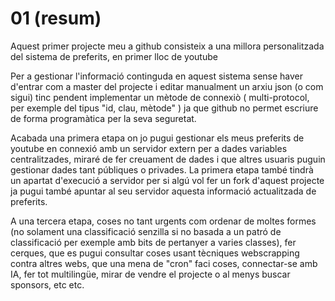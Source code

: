 
# 01 (resum)

Aquest primer projecte meu a github consisteix a una millora personalitzada del sistema de preferits, en primer lloc de youtube

Per a gestionar l'informació continguda en aquest sistema sense haver d'entrar com a master del projecte i editar manualment un arxiu json (o com sigui) tinc pendent implementar un mètode de connexiò ( multi-protocol, per exemple del tipus "id, clau, mètode" ) ja que github no permet escriure de forma programàtica per la seva seguretat.

Acabada una primera etapa on jo pugui gestionar els meus preferits de youtube en connexió amb un servidor extern per a dades variables centralitzades, miraré de fer creuament de dades i que altres usuaris puguin gestionar dades tant públiques o privades. La primera etapa també tindrà un apartat d'execució a servidor per si algú vol fer un fork d'aquest projecte ja pugui també apuntar al seu servidor aquesta informació actualitzada de preferits.

A una tercera etapa, coses no tant urgents com ordenar de moltes formes (no solament una classificació senzilla si no basada a un patró de classificació per exemple amb bits de pertanyer a varies classes), fer cerques, que es pugui consultar coses usant tècniques webscrapping contra altres webs, que una mena de "cron" faci coses, connectar-se amb IA, fer tot multilingüe, mirar de vendre el projecte o al menys buscar sponsors, etc etc.
